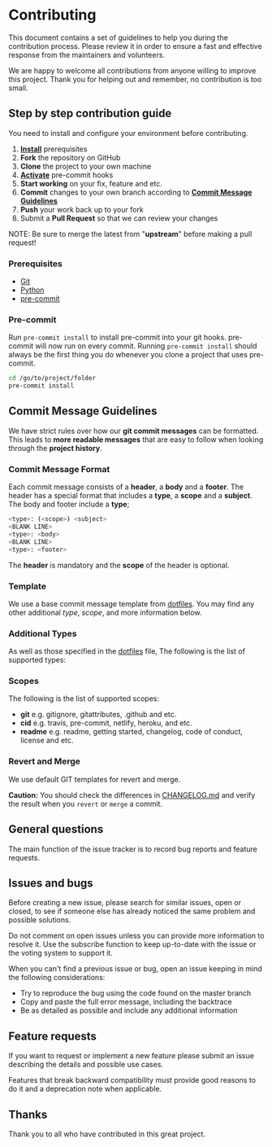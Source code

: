 # Contributing

This document contains a set of guidelines to help you during the contribution
process. Please review it in order to ensure a fast and effective response from
the maintainers and volunteers.

We are happy to welcome all contributions from anyone willing to improve this
project. Thank you for helping out and remember, no contribution is too small.

## Step by step contribution guide

You need to install and configure your environment before contributing.

1. [**Install**](#prerequisites) prerequisites
2. **Fork** the repository on GitHub
3. **Clone** the project to your own machine
4. [**Activate**](#pre-commit) pre-commit hooks
5. **Start working** on your fix, feature and etc.
6. **Commit** changes to your own branch according to
   [**Commit Message Guidelines**](#commit-message-guidelines)
7. **Push** your work back up to your fork
8. Submit a **Pull Request** so that we can review your changes

NOTE: Be sure to merge the latest from "**upstream**" before making a pull
request!

### Prerequisites

- [Git](https://git-scm.com/downloads)
- [Python](https://www.python.org/downloads/)
- [pre-commit](https://pre-commit.com/#install)

### Pre-commit

Run `pre-commit install` to install pre-commit into your git hooks. pre-commit
will now run on every commit. Running `pre-commit install` should always be the
first thing you do whenever you clone a project that uses pre-commit.

```sh
cd /go/to/project/folder
pre-commit install
```

## Commit Message Guidelines

We have strict rules over how our **git commit messages** can be formatted. This
leads to **more readable messages** that are easy to follow when looking through
the **project history**.

### Commit Message Format

Each commit message consists of a **header**, a **body** and a **footer**. The
header has a special format that includes a **type**, a **scope** and a
**subject**. The body and footer include a **type**;

```sh
<type>: (<scope>) <subject>
<BLANK LINE>
<type>: <body>
<BLANK LINE>
<type>: <footer>
```

The **header** is mandatory and the **scope** of the header is optional.

### Template

We use a base commit message template from [dotfiles]. You may find any
other additional *type*, *scope*, and more information below.

[dotfiles]: https://github.com/erdaltsksn/dotfiles/blob/master/git/.gittemplate

### Additional Types

As well as those specified in the [dotfiles] file, The following is the list of
supported types:

### Scopes

The following is the list of supported scopes:

- **git** e.g. gitignore, gitattributes, .github and etc.
- **cid** e.g. travis, pre-commit, netlify, heroku, and etc.
- **readme** e.g. readme, getting started, changelog, code of conduct, license
  and etc.

### Revert and Merge

We use default GIT templates for revert and merge.

**Caution:** You should check the differences in [CHANGELOG.md](CHANGELOG.md)
and verify the result when you `revert` or `merge` a commit.

## General questions

The main function of the issue tracker is to record bug reports and feature
requests.

## Issues and bugs

Before creating a new issue, please search for similar issues, open or closed,
to see if someone else has already noticed the same problem and possible
solutions.

Do not comment on open issues unless you can provide more information to resolve
it. Use the subscribe function to keep up-to-date with the issue or the voting
system to support it.

When you can't find a previous issue or bug, open an issue keeping in mind the
following considerations:

- Try to reproduce the bug using the code found on the master branch
- Copy and paste the full error message, including the backtrace
- Be as detailed as possible and include any additional information

## Feature requests

If you want to request or implement a new feature please submit an issue
describing the details and possible use cases.

Features that break backward compatibility must provide good reasons to do it
and a deprecation note when applicable.

## Thanks

Thank you to all who have contributed in this great project.
